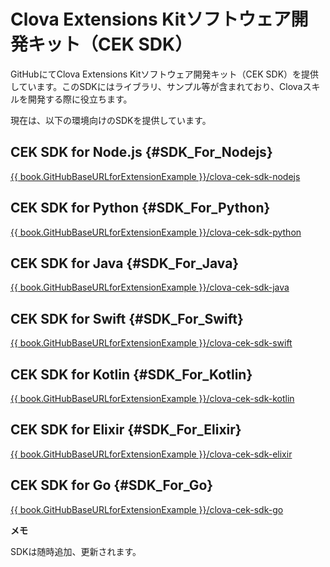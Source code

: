 # Clova Extensions Kitソフトウェア開発キット（CEK SDK）

GitHubにてClova Extensions Kitソフトウェア開発キット（CEK SDK）を提供しています。このSDKにはライブラリ、サンプル等が含まれており、Clovaスキルを開発する際に役立ちます。

現在は、以下の環境向けのSDKを提供しています。

## CEK SDK for Node.js {#SDK_For_Nodejs}
<a href="{{ book.GitHubBaseURLforExtensionExample }}/clova-cek-sdk-nodejs">{{ book.GitHubBaseURLforExtensionExample }}/clova-cek-sdk-nodejs</a>

## CEK SDK for Python {#SDK_For_Python}
<a href="{{ book.GitHubBaseURLforExtensionExample }}/clova-cek-sdk-python">{{ book.GitHubBaseURLforExtensionExample }}/clova-cek-sdk-python</a>

## CEK SDK for Java {#SDK_For_Java}
<a href="{{ book.GitHubBaseURLforExtensionExample }}/clova-cek-sdk-java">{{ book.GitHubBaseURLforExtensionExample }}/clova-cek-sdk-java</a>

## CEK SDK for Swift {#SDK_For_Swift}
<a href="{{ book.GitHubBaseURLforExtensionExample }}/clova-cek-sdk-swift">{{ book.GitHubBaseURLforExtensionExample }}/clova-cek-sdk-swift</a>

## CEK SDK for Kotlin {#SDK_For_Kotlin}
<a href="{{ book.GitHubBaseURLforExtensionExample }}/clova-cek-sdk-kotlin">{{ book.GitHubBaseURLforExtensionExample }}/clova-cek-sdk-kotlin</a>

## CEK SDK for Elixir {#SDK_For_Elixir}
<a href="{{ book.GitHubBaseURLforExtensionExample }}/clova-cek-sdk-elixir">{{ book.GitHubBaseURLforExtensionExample }}/clova-cek-sdk-elixir</a>

## CEK SDK for Go {#SDK_For_Go}
<a href="{{ book.GitHubBaseURLforExtensionExample }}/clova-cek-sdk-go">{{ book.GitHubBaseURLforExtensionExample }}/clova-cek-sdk-go</a>

<div class="note">
  <p><strong>メモ</strong></p>
  <p>SDKは随時追加、更新されます。</p>
</div>
